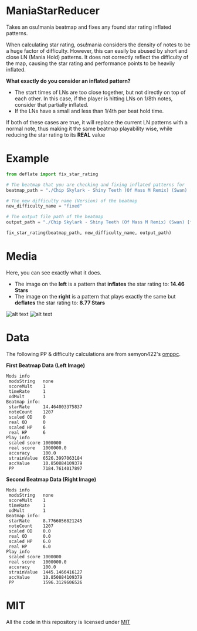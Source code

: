 # ManiaStarReducer
Takes an osu!mania beatmap and fixes any found star rating inflated patterns.

When calculating star rating, osu!mania considers the density of notes to be a huge factor of difficulty. However, this can easily be abused by short and close LN (Mania Hold) patterns. It does not correctly reflect the difficulty of the map, causing the star rating and performance points to be heavily inflated.

**What exactly do you consider an inflated pattern?**

* The start times of LNs are too close together, but not directly on top of each other. In this case, if the player is hitting LNs on 1/8th notes, consider that partially inflated.
* If the LNs have a small and less than 1/4th per beat hold time.

If both of these cases are true, it will replace the current LN patterns with a normal note, thus making it the same beatmap playability wise, while reducing the star rating to its **REAL** value

# Example
```py
from deflate import fix_star_rating

# The beatmap that you are checking and fixing inflated patterns for
beatmap_path = "./Chip Skylark - Shiny Teeth (Of Mass M Remix) (Swan) [Vibro Teeth].osu"

# The new difficulty name (Version) of the beatmap
new_difficulty_name = "fixed"

# The output file path of the beatmap
output_path = "./Chip Skylark - Shiny Teeth (Of Mass M Remix) (Swan) [fixed].osu"

fix_star_rating(beatmap_path, new_difficulty_name, output_path)
```

# Media
Here, you can see exactly what it does. 

* The image on the **left** is a pattern that **inflates** the star rating to: **14.46 Stars**
* The image on the **right** is a pattern that plays exactly the same but **deflates** the star rating to: **8.77 Stars**

![alt text](https://juicy.eggplants.org/5vs435.png)
![alt text](https://juicy.eggplants.org/it32d1.png)

# Data
The following PP & difficulty calculations are from semyon422's [omppc](https://github.com/semyon422/omppc).

**First Beatmap Data (Left Image)**
```
Mods info
 modsString   none
 scoreMult    1
 timeRate     1
 odMult       1
Beatmap info:
 starRate     14.464003375837
 noteCount    1207
 scaled OD    0
 real OD      0
 scaled HP    6
 real HP      6
Play info
 scaled score 1000000
 real score   1000000.0
 accuracy     100.0
 strainValue  6526.3997063184
 accValue     10.850884109379
 PP           7184.7614017897
```

**Second Beatmap Data (Right Image)**
```
Mods info
 modsString   none
 scoreMult    1
 timeRate     1
 odMult       1
Beatmap info:
 starRate     8.7766056821245
 noteCount    1207
 scaled OD    0.0
 real OD      0.0
 scaled HP    6.0
 real HP      6.0
Play info
 scaled score 1000000
 real score   1000000.0
 accuracy     100.0
 strainValue  1445.1466416127
 accValue     10.850884109379
 PP           1596.3129606526
```

# MIT
All the code in this repository is licensed under [MIT](https://github.com/Swan/ManiaStarReducer/blob/master/LICENSE)
